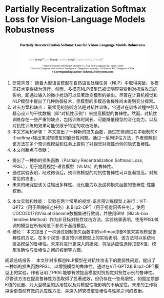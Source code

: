 # Partially Recentralization Softmax Loss for Vision-Language Models Robustness

<figure><img src="../.gitbook/assets/image (6) (1) (1) (1) (1) (1) (1) (1) (1) (1) (1) (1) (1) (1) (1) (1) (1) (1) (1) (1) (1) (1) (1) (1) (1) (1) (1) (1) (1) (1) (1) (1) (1) (1) (1) (1) (1) (1) (1) (1) (1) (1) (1) (1).png" alt=""><figcaption></figcaption></figure>

1. 研究背景： 随着大型语言模型在自然语言处理任务（NLP）中取得突破，多模态技术变得极为流行。然而，多模态NLP模型已被证明容易受到对抗性攻击的影响，即通过输入的微小扰动可以显著改变模型的输出。尽管在计算机视觉和NLP模型中提出了几种防御技术，但模型的多模态鲁棒性尚未得到充分探索。
2. 过去方案和缺点： 最常见的防御方法是对抗性训练，它通过在训练过程中引入精心设计的干扰数据（即“对抗性示例”）来提高模型的鲁棒性。然而，对抗性训练存在一些严重的缺点，包括训练时间长、可能降低模型的泛化能力，以及对抗性训练的效果可能仅限于特定的攻击场景。
3. 本文方案和步骤： 本文提出了一种新的损失函数，通过在微调过程中限制前K个softmax输出来减轻模型的脆弱性问题。通过一系列评估方法，作者观察到该方法在多个预训练模型和任务上提供了对视觉对抗性示例的隐式鲁棒性。
4. 本文创新点与贡献：

* 提出了一种新的损失函数（Partially Recentralization Softmax Loss, PRSL），用于提高视觉-语言模型（VLMs）的鲁棒性。
* 通过实验表明，经过微调后，预训练模型的对抗性鲁棒性可以显著提高，对抗常见的攻击。
* 未来的研究应该关注输出多样性、泛化能力以及这种损失函数的鲁棒性-性能权衡。

5. 本文实验和性能： 实验在两个常用的视觉-语言预训练模型上进行：ViT-GPT2（用于图像描述任务）和Blip2-OPT（用于视觉问答任务）。使用COCO2017和Visual Genome数据集进行微调，并使用BIM（Black-box Iterative Method）作为非目标对抗性攻击方法。实验结果表明，使用PRSL微调的模型在所有阈值下都优于基线模型。
6. 结论： 本文提出了一种通过限制损失函数中的softmax顶部K值来实现模型鲁棒性的方法。在多个视觉-语言预训练模型上的实验表明，该方法可以系统地提高模型的鲁棒性。未来将进行更深入的研究，包括适应性选择顶部K值、模型准确性与鲁棒性之间的权衡等方面。

阅读总结报告： 本文针对多模态NLP模型在对抗性攻击下的脆弱性问题，提出了一种新的损失函数PRSL，以增强模型的鲁棒性。通过在ViT-GPT2和Blip2-OPT模型上的实验，作者证明了PRSL能够有效提高模型对抗视觉对抗性示例的鲁棒性。尽管该方法在提高鲁棒性方面取得了显著成效，但仍存在一些局限性，如固定顶部K值的设置、对大型模型的适用性以及对模型性能影响的不确定性。未来的工作将探索更自然有效的适应性方法，并深入研究模型鲁棒性与性能之间的权衡。
